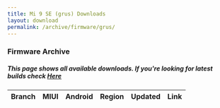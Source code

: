 ```yaml
---
title: Mi 9 SE (grus) Downloads
layout: download
permalink: /archive/firmware/grus/
---
```


### Firmware Archive
##### This page shows all available downloads. If you're looking for latest builds check [Here](/firmware/grus/)


<div class="table-responsive-md" id="table-wrapper">
<table id="firmware" class="compact table table-striped table-hover table-sm">
    <thead class="thead-dark">
        <tr>
            <th>Branch</th>
            <th>MIUI</th>
            <th>Android</th>
            <th>Region</th>
            <th>Updated</th>
            <th>Link</th>
        </tr>
    </thead>
    <script>loadFirmwareDownloads('grus', 'full')</script>
</table>
</div>

